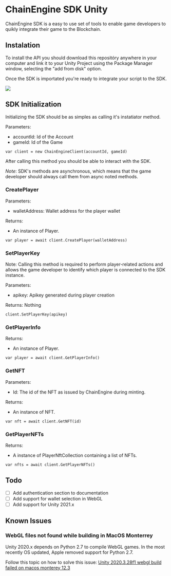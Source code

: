 # ChainEngine SDK Unity

ChainEngine SDK is a easy to use set of tools to enable game developers to quikly integrate their game to the Blockchain.

## Instalation

To install the API you should download this repositóry anywhere in your computer and link it to your Unity Project using the Package Manager window, selecting the "add from disk" option.

Once the SDK is importated you're ready to integrate your script to the SDK.

![](https://i.imgur.com/q5DGkaq.png)


## SDK Initialization

Initializing the SDK should be as simples as calling it's instatiator method.

Parameters:
- accountId: Id of the Account
- gameId: Id of the Game

```var client = new ChainEngineClient(accountId, gameId)```

After calling this method you should be able to interact with the SDK.

*Note*: SDK's methods are asynchronous, which means that the game developer should always call them from async noted methods.

### CreatePlayer

Parameters:
- walletAddress: Wallet address for the player wallet

Returns:
- An instance of Player. 

```var player = await client.CreatePlayer(walletAddress)```

### SetPlayerKey

Note: Calling this method is required to perform player-related actions and allows the game developer to identify which player is connected to the SDK instance.

Parameters:
- apikey: Apikey generated during player creation

Returns: Nothing

```client.SetPlayerKey(apikey)```

### GetPlayerInfo

Returns:
- An instance of Player.

```var player = await client.GetPlayerInfo()```

### GetNFT

Parameters:
- Id: The id of the NFT as issued by ChainEngine during minting.

Returns:
- An instance of NFT.

```var nft = await client.GetNFT(id)```

### GetPlayerNFTs

Returns:
- A instance of PlayerNftCollection containing a list of NFTs.

```var nfts = await client.GetPlayerNFTs()```

## Todo

- [ ] Add authentication section to documentation
- [ ] Add support for wallet selection in WebGL
- [ ] Add support for Unity 2021.x

## Known Issues

### WebGL files not found while building in MacOS Monterrey

Unity 2020.x depends on Python 2.7 to compile WebGL games. In the most recently OS updated, Apple removed support for Python 2.7.

Follow this topic on how to solve this issue: [Unity 2020.3.28f1 webgl build failed on macos monterey 12.3](https://answers.unity.com/questions/1893841/unity-2020328f1-webgl-build-failed-on-macos-monter.html)